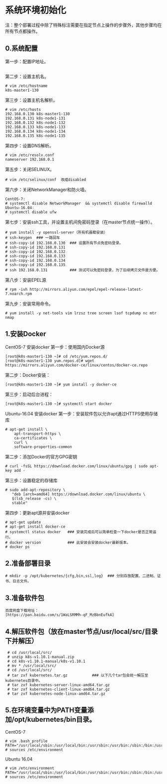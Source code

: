 
# 系统环境初始化
注：整个部署过程中除了特殊标注需要在指定节点上操作的步骤外，其他步骤均在所有节点都操作。

## 0.系统配置

第一步：配置IP地址。
```
```
第二步：设置主机名。
```
# vim /etc/hostname
k8s-master1-130
```
第三步：设置主机名解析。
```
# vim /etc/hosts
192.168.0.130 k8s-master1-130
192.168.0.131 k8s-node1-131
192.168.0.132 k8s-node1-132
192.168.0.133 k8s-node1-133
192.168.0.134 k8s-node1-134
192.168.0.135 k8s-node1-135
```
第四步：设置DNS解析。
```
# vim /etc/resolv.conf
nameserver 192.168.0.1
```
第五步：关闭SELINUX。
```
# vim /etc/selinux/conf  改成disabled
```
第六步：关闭NetworkManager和防火墙。
```
CentOS-7:
# systemctl disable NetworkManager  && systemctl disable firewalld
Ubuntu-16.04:
# systemctl disable ufw
```
第七步：安装ssh工具，并设置主机间免密码登录（在master节点统一操作）。
```
# yum install -y openssl-server（所有机器都安装）
# ssh-keygen  ### 一路回车
# ssh-copy-id 192.168.0.130  ### 设置所有节点免密码登录。
# ssh-copy-id 192.168.0.131
# ssh-copy-id 192.168.0.132
# ssh-copy-id 192.168.0.133
# ssh-copy-id 192.168.0.134
# ssh-copy-id 192.168.0.135
# ssh 192.168.0.131          ### 测试可以免密码登录，为了后续拷贝文件是方便。
```
第八步：安装EPEL源
```
# rpm -ivh http://mirrors.aliyun.com/epel/epel-release-latest-7.noarch.rpm
```
第九步：安装常用命令。
```
# yum install -y net-tools vim lrzsz tree screen lsof tcpdump nc mtr nmap
```

## 1.安装Docker

CentOS-7 安装docker
第一步：使用国内Docker源
```
[root@k8s-master1-130 ~]# cd /etc/yum.repos.d/
[root@k8s-master1-130 yum.repos.d]# wget https://mirrors.aliyun.com/docker-ce/linux/centos/docker-ce.repo
 ```
第二步：Docker安装：
```
[root@k8s-master1-130 ~]# yum install -y docker-ce
```

第三步：启动后台进程：
```
[root@k8s-master1-130 ~]# systemctl start docker
```
Ubuntu-16.04 安装docker
第一步：安装软件包以允许apt通过HTTPS使用存储库
```
# apt-get install \
    apt-transport-https \
    ca-certificates \
    curl \
    software-properties-common
```
第二步：添加Docker的官方GPG密钥
```
# curl -fsSL https://download.docker.com/linux/ubuntu/gpg | sudo apt-key add -
```
第三步：设置稳定的存储库
```
# sudo add-apt-repository \
   "deb [arch=amd64] https://download.docker.com/linux/ubuntu \
   $(lsb_release -cs) \
   stable"
```
第四步：更新apt源并安装docker
```
# apt-get update
# apt-get install docker-ce
# systemctl status docker   ### 安装完成后可以简单检查一下docker是否正常运行。
# docker version            ### 此安装会安装docker最新版本。
# docker ps
```
## 2.准备部署目录
```
# mkdir -p /opt/kubernetes/{cfg,bin,ssl,log}  ### 分别存放配置、二进制、证书、日志文件。
```
## 3.准备软件包
```
百度网盘下载地址：
[https://pan.baidu.com/s/1WaLSRMMh-qF_MzBbnEufkA]
```
## 4.解压软件包（放在master节点/usr/local/src/目录下并解压）
```
 # cd /usr/local/src/
 # unzip k8s-v1.10.1-manual.zip
 # cd k8s-v1.10.1-manual/k8s-v1.10.1
 # mv * /usr/local/src/
 # cd /usr/local/src/
 # tar zxf kubernetes.tar.gz           ### 以下几个tar包会统一解压至kubernetes目录中。
 # tar zxf kubernetes-server-linux-amd64.tar.gz 
 # tar zxf kubernetes-client-linux-amd64.tar.gz
 # tar zxf kubernetes-node-linux-amd64.tar.gz
```
## 5.在环境变量中为PATH变量添加/opt/kubernetes/bin目录。
CentOS-7
```
# vim .bash_profile
PATH="/usr/local/sbin:/usr/local/bin:/usr/sbin:/usr/bin:/sbin:/bin:/usr/games:/usr/local/games:/opt/kubernetes/bin"
# sources /etc/environment
```
Ubuntu 16.04
```
# vim /etc/environment
PATH="/usr/local/sbin:/usr/local/bin:/usr/sbin:/usr/bin:/sbin:/bin:/usr/games:/usr/local/games:/opt/kubernetes/bin"
# sources /etc/environment
```



